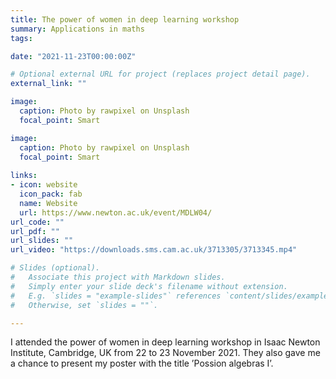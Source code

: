 ```yaml
---
title: The power of women in deep learning workshop
summary: Applications in maths
tags:

date: "2021-11-23T00:00:00Z"

# Optional external URL for project (replaces project detail page).
external_link: ""

image:
  caption: Photo by rawpixel on Unsplash
  focal_point: Smart

image:
  caption: Photo by rawpixel on Unsplash
  focal_point: Smart
  
links:
- icon: website
  icon_pack: fab
  name: Website
  url: https://www.newton.ac.uk/event/MDLW04/
url_code: ""
url_pdf: ""
url_slides: ""
url_video: "https://downloads.sms.cam.ac.uk/3713305/3713345.mp4"

# Slides (optional).
#   Associate this project with Markdown slides.
#   Simply enter your slide deck's filename without extension.
#   E.g. `slides = "example-slides"` references `content/slides/example-slides.md`.
#   Otherwise, set `slides = ""`.

---
```


I attended the power of women in deep learning workshop in Isaac Newton Institute, Cambridge, UK from
22 to 23 November 2021. They also gave me a chance to present my poster with the title ’Possion algebras I’.